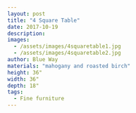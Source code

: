 ```yaml
---
layout: post
title: "4 Square Table"
date: 2017-10-19
description: 
images:
  - /assets/images/4squaretable1.jpg
  - /assets/images/4squaretable2.jpg
author: Blue Way
materials: "mahogany and roasted birch"
height: 36"
width: 36"
depth: 18"
tags: 
  - Fine furniture
---
```

